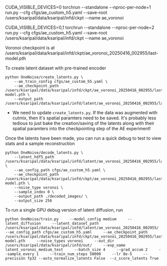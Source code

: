 CUDA_VISIBLE_DEVICES=0 torchrun --standalone --nproc-per-node=1 run.py --cfg cfgs/ae_custom_h5.yaml --save-root /users/ksaripal/data/ksaripal/infd/ckpt --name ae_voronoi

CUDA_VISIBLE_DEVICES=0,1 torchrun --standalone --nproc-per-node=2 run.py --cfg cfgs/ae_custom_h5.yaml --save-root /users/ksaripal/data/ksaripal/infd/ckpt --name ae_voronoi


Voronoi checkpoint is at /users/ksaripal/data/ksaripal/infd/ckpt/ae_voronoi_20250416_002955/last-model.pth

To create latent dataset with pre-trained encoder
```
python OneNoise/create_latents.py \
    --ae_train_config cfgs/ae_custom_h5.yaml \
    --ae_checkpoint_path /users/ksaripal/data/ksaripal/infd/ckpt/ae_voronoi_20250416_002955/last-model.pth \
    --output_path /users/ksaripal/data/ksaripal/infd/latent/ae_voronoi_20250416_002955/latent.hdf5
```



- We need to update `create_latents.py`. If the data was augmented with cutmix, then it's spatial paramters need to be saved. It's probably less tedious to just bake the creation/saving of the latents along with their spatial paramters into the checkpointing step of the AE experiment!

Once the latents have been made, you can run a quick debug to test to view stats and a sample reconstruction

```
python OneNoise/decode_latents.py \
    --latent_hdf5_path /users/ksaripal/data/ksaripal/infd/latent/ae_voronoi_20250416_002955/latent.hdf5 \
    --ae_config_path cfgs/ae_custom_h5.yaml \
    --ae_checkpoint_path /users/ksaripal/data/ksaripal/infd/ckpt/ae_voronoi_20250416_002955/last-model.pth \
    --noise_type voronoi \
    --sample_index 0 \
    --output_path ./decoded_images/ \
    --output_size 256
```

To run a single GPU debug version of latent diffusion, run 

```
python OneNoise/train.py     --model_config medium     --latent_diffusion     --latent_dataset_path /users/ksaripal/data/ksaripal/infd/latent/ae_voronoi_20250416_002955/     --ae_config_path cfgs/ae_custom_h5.yaml     --ae_checkpoint_path /users/ksaripal/data/ksaripal/infd/ckpt/ae_voronoi_20250416_002955/last-model.pth     --noise_types voronoi     --out_dir /users/ksaripal/data/ksaripal/infd/out/     --exp_name latent_voronoi_medium_test     --batch_size 4     --grad_accum 2     --sample_every 1     --train_num_steps 50000     --lr 8e-5     --precision fp32 --auto_normalize_latents False  --z_score_latents True

```
